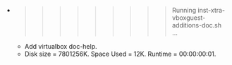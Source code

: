 * >>>>>>>>> Running inst-xtra-vboxguest-additions-doc.sh ...
  * Add virtualbox doc-help.
  * Disk size = 7801256K. Space Used = 12K. Runtime = 00:00:00:01.
